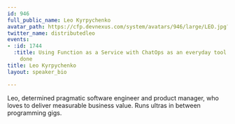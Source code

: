 ```yaml
---
id: 946
full_public_name: Leo Kyrpychenko
avatar_path: https://cfp.devnexus.com/system/avatars/946/large/LEO.jpg?1508291160
twitter_name: distributedleo
events:
- :id: 1744
  :title: Using Function as a Service with ChatOps as an everyday tool to get things
    done
title: Leo Kyrpychenko
layout: speaker_bio

---
```

Leo, determined pragmatic software engineer and product manager, who loves to deliver measurable business value. Runs ultras in between programming gigs.